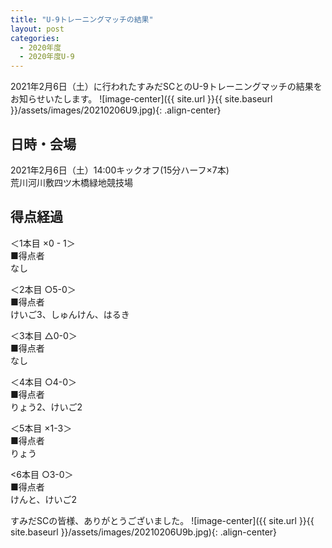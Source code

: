 ```yaml
---
title: "U-9トレーニングマッチの結果"
layout: post
categories:
  - 2020年度
  - 2020年度U-9
---
```


2021年2月6日（土）に行われたすみだSCとのU-9トレーニングマッチの結果をお知らせいたします。
![image-center]({{ site.url }}{{ site.baseurl }}/assets/images/20210206U9.jpg){: .align-center}

## 日時・会場

2021年2月6日（土）14:00キックオフ(15分ハーフ×7本)<br>
荒川河川敷四ツ木橋緑地競技場

## 得点経過

＜1本目 ×0 - 1＞<br>
■得点者<br>
なし

＜2本目 ○5-0＞<br>
■得点者<br>
けいご3、しゅんけん、はるき

＜3本目 △0-0＞<br>
■得点者<br>
なし

＜4本目 ○4-0＞<br>
■得点者<br>
りょう2、けいご2

＜5本目 ×1-3＞<br>
■得点者<br>
りょう

<6本目 ○3-0＞<br>
■得点者<br>
けんと、けいご2




すみだSCの皆様、ありがとうございました。
![image-center]({{ site.url }}{{ site.baseurl }}/assets/images/20210206U9b.jpg){: .align-center}
